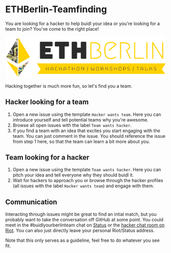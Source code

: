 # ETHBerlin-Teamfinding
You are looking for a hacker to help buidl your idea or you're looking for a team to join? You've come to the right place!

![ETHBerlin logo](https://github.com/ethberlin-hackathon/media-assets/raw/master/ETHBerlin%20logo%20-%20horizontal%20transparent%20-%20small.png)

Hacking together is much more fun, so let's find you a team.

## Hacker looking for a team

1. Open a new issue using the template `Hacker wants team`. Here you can introduce yourself and tell potential teams why you're awesome.
2. Browse all open issues with the label `Team wants hacker`.
3. If you find a team with an idea that excites you start engaging with the team. You can just comment in the issue. You should reference the issue from step 1 here, so that the team can learn a bit more about you.

## Team looking for a hacker

1. Open a new issue using the template `Team wants hacker`. Here you can pitch your idea and tell everyone why they should buidl it.
2. Wait for hackers to approach you or browse through the hacker profiles (all issues with the label `Hacker wants team`) and engage with them.

## Communication

Interacting through issues might be great to find an intial match, but you probably want to take the conversation off GitHub at some point. You could meet in the #buidlyourberlinteam chat on [Status](https://status.im/) or the [hacker chat room on Riot](https://matrix.to/#/!WTJBLneNDtLzLNlkmU:matrix.org). You can also just directly leave your personal Riot/Status address. 

Note that this only serves as a guideline, feel free to do whatever you see fit. 
